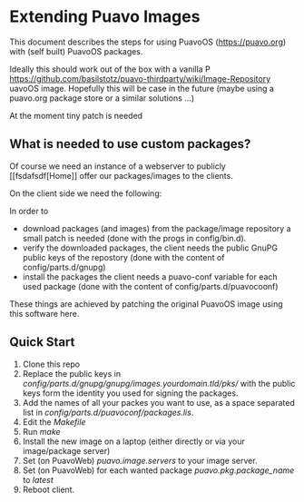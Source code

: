 # Extending Puavo Images

This document describes the steps for using PuavoOS (https://puavo.org) with (self built) PuavoOS packages.

Ideally this should work out of the box with a vanilla P https://github.com/basilstotz/puavo-thirdparty/wiki/Image-Repository uavoOS image. Hopefully this will be case in the future (maybe using a puavo.org package store or a similar solutions ...)

At the moment tiny patch is needed 

## What is needed to use custom packages?

Of course we need an instance of a webserver to publicly [[fsdafsdf[Home]] offer our packages/images to the clients. 

On the client side we need the following: 

In order to
- download packages (and images) from the package/image repository a small patch is needed (done with the progs in config/bin.d).
- verify the downloaded packages, the client needs the public GnuPG public keys of the repostory (done with the content of config/parts.d/gnupg)
- install the packages the client needs a puavo-conf variable for each used package (done with the content of config/parts.d/puavocoonf)

These things are achieved by patching the original PuavoOS image using this software here.

## Quick Start

1) Clone this repo
2) Replace the public keys in *config/parts.d/gnupg/gnupg/images.yourdomain.tld/pks/* with the public keys form the identity you used for signing the packages.
3) Add the names of all your packes you want to use, as a space separated list in *config/parts.d/puavoconf/packages.lis*.
4) Edit the *Makefile*
5) Run *make*
6) Install the new image on a laptop (either directly or via your image/package server)
7) Set (on PuavoWeb) *puavo.image.servers* to your image server.
8) Set (on PuavoWeb) for each wanted package *puavo.pkg.package_name* to *latest*
9) Reboot client.

